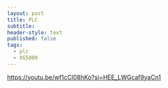 ```yaml
---  
layout: post  
title: PLC 
subtitle: 
header-style: text  
published: false  
tags:  
  - plc  
  - XG5000   
---  
```



https://youtu.be/wf1cCl08hKo?si=HEE_LWGcaf9yaCn1